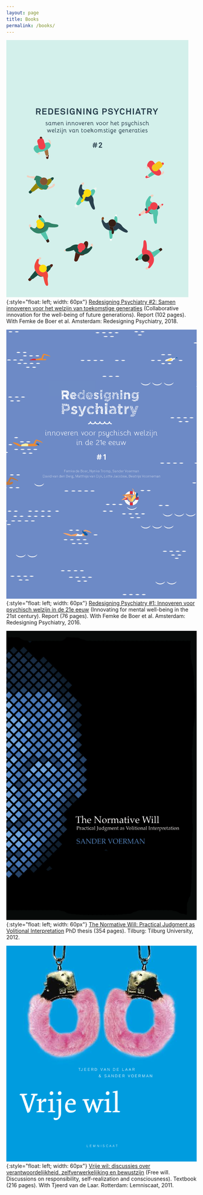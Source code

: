 ```yaml
---
layout: page
title: Books
permalink: /books/
---
```


![Redesigning Psychiatry #2](assets/img/rpcover02.png){:style="float: left; width: 60px"}
[Redesigning Psychiatry #2: Samen innoveren voor het welzijn van toekomstige generaties][rp2]
(Collaborative innovation for the well-being of future generations).
Report (102 pages). With Femke de Boer et al. Amsterdam: Redesigning Psychiatry, 2018.

![Redesigning Psychiatry #1](assets/img/rpcover01.png){:style="float: left; width: 60px"}
[Redesigning Psychiatry #1: Innoveren voor psychisch welzijn in de 21e eeuw][rp1]
(Innovating for mental well-being in the 21st century).
Report (76 pages). With Femke de Boer et al. Amsterdam: Redesigning Psychiatry, 2016.

![The Normative Will](assets/img/nwcover.png){:style="float: left; width: 60px"}
[The Normative Will: Practical Judgment as Volitional Interpretation][nw]
PhD thesis (354 pages). Tilburg: Tilburg University, 2012.

![Vrije wil](assets/img/vwcover.png){:style="float: left; width: 60px"}
[Vrije wil: discussies over verantwoordelijkheid, zelfverwerkelijking en bewustzijn][vw]
(Free will. Discussions on responsibility, self-realization and consciousness).
Textbook (216 pages). With Tjeerd van de Laar. Rotterdam: Lemniscaat, 2011.

[rp2]: assets/pdf/rp2.pdf
[rp1]: assets/pdf/rp1.pdf
[nw]: assets/pdf/tnw.pdf
[vw]: https://www.lemniscaat.nl/boeken/vrije-wil-discussies-over-verantwoordelijkheid-zelfverwerkelijking-en-bewustzijn/

